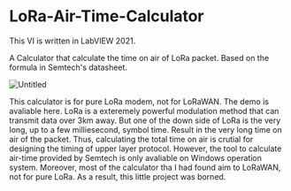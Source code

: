 # LoRa-Air-Time-Calculator
This VI is written in LabVIEW 2021.

A Calculator that calculate the time on air of LoRa packet. Based on the formula in Semtech's
datasheet.

![Untitled](https://user-images.githubusercontent.com/49698257/210788675-6782643f-9268-4989-a23a-873b81482891.png)

This calculator is for pure LoRa modem, not for LoRaWAN. The demo is avaliable here.
LoRa is a exteremely powerful modulation method that can transmit data over 3km away. But one
of the down side of LoRa is the very long, up to a few milliesecond, symbol time. Result in the very
long time on air of the packet. Thus, calculating the total time on air is crutial for designing the
timing of upper layer protocol. However, the tool to calculate air-time provided by Semtech is only
avaliable on Windows operation system. Moreover, most of the calculator tha I had found aim to
LoRaWAN, not for pure LoRa. As a result, this little project was borned.
